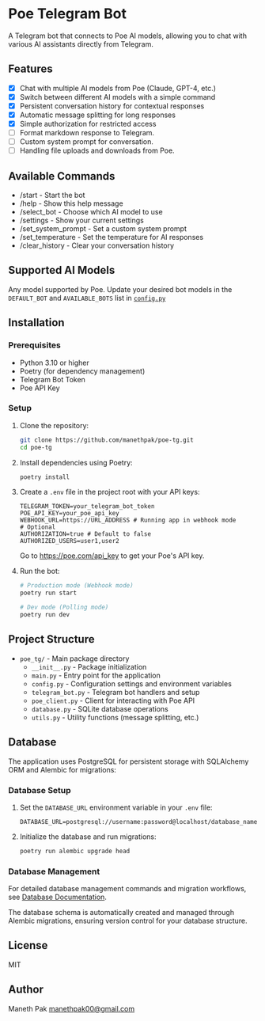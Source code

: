 # Poe Telegram Bot

A Telegram bot that connects to Poe AI models, allowing you to chat with various AI assistants directly from Telegram.

## Features

- [x] Chat with multiple AI models from Poe (Claude, GPT-4, etc.)
- [x] Switch between different AI models with a simple command
- [x] Persistent conversation history for contextual responses
- [x] Automatic message splitting for long responses
- [x] Simple authorization for restricted access
- [ ] Format markdown response to Telegram.
- [ ] Custom system prompt for conversation.
- [ ] Handling file uploads and downloads from Poe.

## Available Commands

- /start - Start the bot
- /help - Show this help message
- /select_bot - Choose which AI model to use
- /settings - Show your current settings
- /set_system_prompt - Set a custom system prompt
- /set_temperature - Set the temperature for AI responses
- /clear_history - Clear your conversation history

## Supported AI Models

Any model supported by Poe. Update your desired bot models in the `DEFAULT_BOT` and `AVAILABLE_BOTS` list in [`config.py`](https://github.com/Manethpak/poe-tg/blob/main/poe_tg/config.py)

## Installation

### Prerequisites

- Python 3.10 or higher
- Poetry (for dependency management)
- Telegram Bot Token
- Poe API Key

### Setup

1. Clone the repository:

   ```bash
   git clone https://github.com/manethpak/poe-tg.git
   cd poe-tg
   ```

2. Install dependencies using Poetry:

   ```bash
   poetry install
   ```

3. Create a `.env` file in the project root with your API keys:

   ```properties
   TELEGRAM_TOKEN=your_telegram_bot_token
   POE_API_KEY=your_poe_api_key
   WEBHOOK_URL=https://URL_ADDRESS # Running app in webhook mode
   # Optional
   AUTHORIZATION=true # Default to false
   AUTHORIZED_USERS=user1,user2
   ```

   Go to https://poe.com/api_key to get your Poe's API key.

4. Run the bot:

   ```bash
   # Production mode (Webhook mode)
   poetry run start

   # Dev mode (Polling mode)
   poetry run dev
   ```

## Project Structure

- `poe_tg/` - Main package directory
  - `__init__.py` - Package initialization
  - `main.py` - Entry point for the application
  - `config.py` - Configuration settings and environment variables
  - `telegram_bot.py` - Telegram bot handlers and setup
  - `poe_client.py` - Client for interacting with Poe API
  - `database.py` - SQLite database operations
  - `utils.py` - Utility functions (message splitting, etc.)

## Database

The application uses PostgreSQL for persistent storage with SQLAlchemy ORM and Alembic for migrations:

### Database Setup

1. Set the `DATABASE_URL` environment variable in your `.env` file:
   ```properties
   DATABASE_URL=postgresql://username:password@localhost/database_name
   ```

2. Initialize the database and run migrations:
   ```bash
   poetry run alembic upgrade head
   ```

### Database Management

For detailed database management commands and migration workflows, see [Database Documentation](poe_tg/db/database.md).

The database schema is automatically created and managed through Alembic migrations, ensuring version control for your database structure.

## License

MIT

## Author

Maneth Pak <manethpak00@gmail.com>
